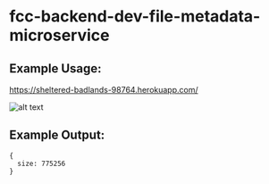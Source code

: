 # fcc-backend-dev-file-metadata-microservice

## Example Usage:

https://sheltered-badlands-98764.herokuapp.com/

![alt text](https://i.imgur.com/fg2dikz.png "File Metadata Microservice Example")

## Example Output:
```
{
  size: 775256
}
```